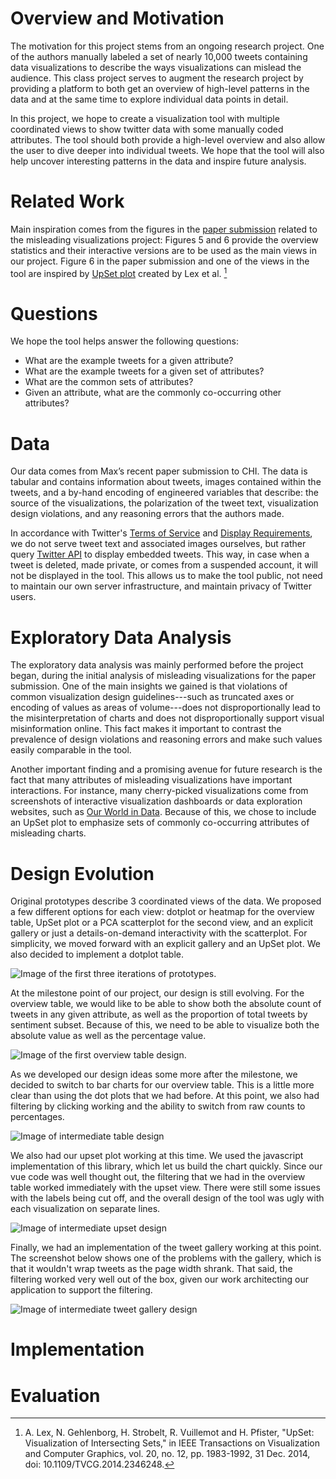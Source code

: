 # Overview and Motivation

The motivation for this project stems from an ongoing research project. One of the authors manually labeled a set of nearly 10,000 tweets containing data visualizations to describe the ways visualizations can mislead the audience. This class project serves to augment the research project by providing a platform to both get an overview of high-level patterns in the data and at the same time to explore individual data points in detail.

In this project, we hope to create a visualization tool with multiple coordinated views to show twitter data with some manually coded attributes. The tool should both provide a high-level overview and also allow the user to dive deeper into individual tweets. We hope that the tool will also help uncover interesting patterns in the data and inspire future analysis.

# Related Work

Main inspiration comes from the figures in the [paper submission](10.31219/osf.io/ky6th) related to the misleading visualizations project: Figures 5 and 6 provide the overview statistics and their interactive versions are to be used as the main views in our project. Figure 6 in the paper submission and one of the views in the tool are inspired by [UpSet plot](https://upset.app) created by Lex et al. [^1]

[^1]: A. Lex, N. Gehlenborg, H. Strobelt, R. Vuillemot and H. Pfister, "UpSet: Visualization of Intersecting Sets," in IEEE Transactions on Visualization and Computer Graphics, vol. 20, no. 12, pp. 1983-1992, 31 Dec. 2014, doi: 10.1109/TVCG.2014.2346248.

# Questions

We hope the tool helps answer the following questions:
- What are the example tweets for a given attribute?
- What are the example tweets for a given set of attributes?
- What are the common sets of attributes?
- Given an attribute, what are the commonly co-occurring other attributes?

# Data

Our data comes from Max’s recent paper submission to CHI. The data is tabular and contains information about tweets, images contained within the tweets, and a by-hand encoding of engineered variables that describe: the source of the visualizations, the polarization of the tweet text, visualization design violations, and any reasoning errors that the authors made.

In accordance with Twitter's [Terms of Service](https://developer.twitter.com/en/developer-terms/policy) and [Display Requirements](https://developer.twitter.com/en/developer-terms/display-requirements), we do not serve tweet text and associated images ourselves, but rather query [Twitter API](https://developer.twitter.com/en/docs/twitter-for-websites/oembed-api#item1) to display embedded tweets. This way, in case when a tweet is deleted, made private, or comes from a suspended account, it will not be displayed in the tool. This allows us to make the tool public, not need to maintain our own server infrastructure, and maintain privacy of Twitter users.

# Exploratory Data Analysis

The exploratory data analysis was mainly performed before the project began, during the initial analysis of misleading visualizations for the paper submission. One of the main insights we gained is that violations of common visualization design guidelines---such as truncated axes or encoding of values as areas of volume---does not disproportionally lead to the misinterpretation of charts and does not disproportionally support visual misinformation online. This fact makes it important to contrast the prevalence of design violations and reasoning errors and make such values easily comparable in the tool.

Another important finding and a promising avenue for future research is the fact that many attributes of misleading visualizations have important interactions. For instance, many cherry-picked visualizations come from screenshots of interactive visualization dashboards or data exploration websites, such as [Our World in Data](https://ourworldindata.org/). Because of this, we chose to include an UpSet plot to emphasize sets of commonly co-occurring attributes of misleading charts.

# Design Evolution

Original prototypes describe 3 coordinated views of the data. We proposed a few different options for each view: dotplot or heatmap for the overview table, UpSet plot or a PCA scatterplot for the second view, and an explicit gallery or just a details-on-demand interactivity with the scatterplot. For simplicity, we moved forward with an explicit gallery and an UpSet plot. We also decided to implement a dotplot table.

![Image of the first three iterations of prototypes.](./images/prototype_sketches.png)

At the milestone point of our project, our design is still evolving. For the overview table, we would like to be able to show both the absolute count of tweets in any given attribute, as well as the proportion of total tweets by sentiment subset. Because of this, we need to be able to visualize both the absolute value as well as the percentage value.

![Image of the first overview table design.](./images/table_dot.png)

As we developed our design ideas some more after the milestone, we decided to switch to bar charts for our overview table. This is a little more clear than using the dot plots that we had before. At this point, we also had filtering by clicking working and the ability to switch from raw counts to percentages.

![Image of intermediate table design](./images/table_with_problems.png)

We also had our upset plot working at this time. We used the javascript implementation of this library, which let us build the chart quickly. Since our vue code was well thought out, the filtering that we had in the overview table worked immediately with the upset view. There were still some issues with the labels being cut off, and the overall design of the tool was ugly with each visualization on separate lines.

![Image of intermediate upset design](./images/upset_with_problems.png)

Finally, we had an implementation of the tweet gallery working at this point. The screenshot below shows one of the problems with the gallery, which is that it wouldn't wrap tweets as the page width shrank. That said, the filtering worked very well out of the box, given our work architecting our application to support the filtering.

![Image of intermediate tweet gallery design](./images/gallery_with_problems.png)


# Implementation


# Evaluation
